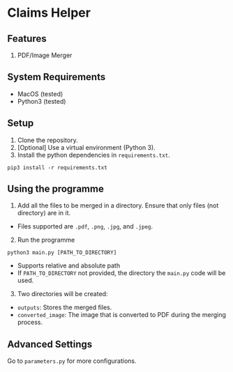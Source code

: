 # Claims Helper

## Features

1. PDF/Image Merger

## System Requirements
- MacOS (tested)
- Python3 (tested)

## Setup

1. Clone the repository.
2. [Optional] Use a virtual environment (Python 3).
3. Install the python dependencies in `requirements.txt`.
```
pip3 install -r requirements.txt
```

## Using the programme
1. Add all the files to be merged in a directory. Ensure that only files (not directory) are in it.
- Files supported are `.pdf`, `.png`, `.jpg`, and `.jpeg`.
2. Run the programme
``` 
python3 main.py [PATH_TO_DIRECTORY]
```
- Supports relative and absolute path
- If `PATH_TO_DIRECTORY` not provided, the directory the `main.py` code will be used.
3. Two directories will be created:
- `outputs`: Stores the merged files.
- `converted_image`: The image that is converted to PDF during the merging process.

## Advanced Settings
Go to `parameters.py` for more configurations.